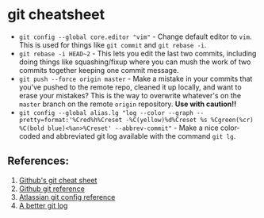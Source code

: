 # git cheatsheet

- `git config --global core.editor "vim"` - Change default editor to `vim`. This is used for things like `git commit` and `git rebase -i`.
- `git rebase -i HEAD~2` - This lets you edit the last two commits, including doing things like squashing/fixup where you can mush the work of two commits together keeping one commit message.
- `git push --force origin master` - Make a mistake in your commits that you've pushed to the remote repo, cleaned it up locally, and want to erase your mistakes? This is the way to overwrite whatever's on the `master` branch on the remote `origin` repository. **Use with caution!!**
- `git config --global alias.lg "log --color --graph --pretty=format:'%Cred%h%Creset -%C(yellow)%d%Creset %s %Cgreen(%cr) %C(bold blue)<%an>%Creset' --abbrev-commit"` - Make a nice color-coded and abbreviated git log available with the command `git lg`.

## References:

1. [Github's git cheat sheet](https://education.github.com/git-cheat-sheet-education.pdf)
2. [Github git reference](http://git.github.io/git-reference/)
3. [Atlassian git config reference](https://www.atlassian.com/git/tutorials/setting-up-a-repository/git-config)
4. [A better git log](https://coderwall.com/p/euwpig/a-better-git-log)
